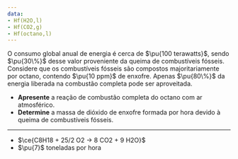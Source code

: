 ```yaml
---
data:
- Hf(H2O,l)
- Hf(CO2,g)
- Hf(octano,l)
---
```

O consumo global anual de energia é cerca de $\pu{100 terawatts}$, sendo $\pu{30\%}$ desse valor proveniente da queima de combustíveis fósseis. Considere que os combustíveis fósseis são compostos majoritariamente por octano, contendo $\pu{10 ppm}$ de enxofre. Apenas $\pu{80\%}$ da energia liberada na combustão completa pode ser aproveitada. 

- **Apresente** a reação de combustão completa do octano com ar atmosférico.
- **Determine** a massa de dióxido de enxofre formada por hora devido à queima de combustíveis fósseis.

---

- $\ce{C8H18 + 25/2 O2 -> 8 CO2 + 9 H2O}$
- $\pu{7}$ toneladas por hora

